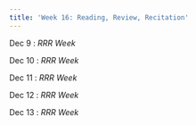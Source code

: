 ```yaml
---
title: 'Week 16: Reading, Review, Recitation'
---
```


Dec 9
: *RRR Week*

Dec 10
: *RRR Week*

Dec 11
: *RRR Week*

Dec 12
: *RRR Week*

Dec 13
: *RRR Week*